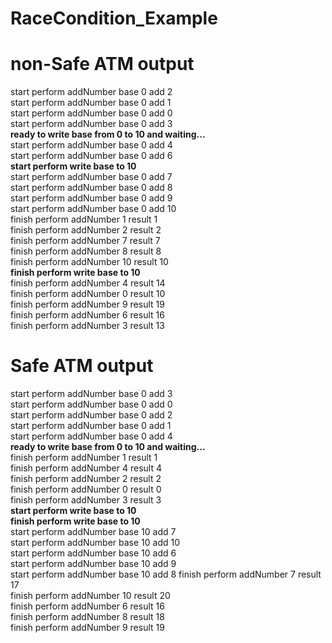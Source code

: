 # RaceCondition_Example

# non-Safe ATM output

start perform addNumber base 0 add 2  
start perform addNumber base 0 add 1  
start perform addNumber base 0 add 0  
start perform addNumber base 0 add 3  
**ready to write base from 0 to 10 and waiting...**     
start perform addNumber base 0 add 4  
start perform addNumber base 0 add 6  
**start perform write base to 10**    
start perform addNumber base 0 add 7  
start perform addNumber base 0 add 8  
start perform addNumber base 0 add 9  
start perform addNumber base 0 add 10  
finish perform addNumber 1 result 1  
finish perform addNumber 2 result 2  
finish perform addNumber 7 result 7  
finish perform addNumber 8 result 8  
finish perform addNumber 10 result 10  
**finish perform write base to 10**    
finish perform addNumber 4 result 14  
finish perform addNumber 0 result 10  
finish perform addNumber 9 result 19  
finish perform addNumber 6 result 16  
finish perform addNumber 3 result 13  
# Safe ATM output  
start perform addNumber base 0 add 3  
start perform addNumber base 0 add 0  
start perform addNumber base 0 add 2  
start perform addNumber base 0 add 1  
start perform addNumber base 0 add 4  
**ready to write base from 0 to 10 and waiting...**    
finish perform addNumber 1 result 1  
finish perform addNumber 4 result 4  
finish perform addNumber 2 result 2  
finish perform addNumber 0 result 0  
finish perform addNumber 3 result 3  
**start perform write base to 10**    
**finish perform write base to 10**    
start perform addNumber base 10 add 7  
start perform addNumber base 10 add 10  
start perform addNumber base 10 add 6  
start perform addNumber base 10 add 9  
start perform addNumber base 10 add 8
finish perform addNumber 7 result 17  
finish perform addNumber 10 result 20  
finish perform addNumber 6 result 16  
finish perform addNumber 8 result 18  
finish perform addNumber 9 result 19  
